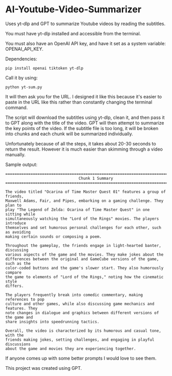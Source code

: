 # AI-Youtube-Video-Summarizer

Uses yt-dlp and GPT to summarize Youtube videos by reading the subtitles.

You must have yt-dlp installed and accessible from the terminal.

You must also have an OpenAI API key, and have it set as a system variable: OPENAI_API_KEY.

Dependencies:

`pip install openai tiktoken yt-dlp`

Call it by using:

`python yt-sum.py`

It will then ask you for the URL. I designed it like this because it's easier to paste in the URL like this rather than constantly changing the terminal command.

The script will download the subtitles using yt-dlp, clean it, and then pass it to GPT along with the title of the video. GPT will then attempt to summarize the key points of the video. If the subtitle file is too long, it will be broken into chunks and each chunk will be summarized individually.

Unfortunately because of all the steps, it takes about 20-30 seconds to return the result. However it is much easier than skimming through a video manually.

Sample output:

```
================================================================================
                                Chunk 1 Summary
================================================================================

The video titled "Ocarina of Time Master Quest 01" features a group of friends,
Maxwell Adams, Fair, and Pipes, embarking on a gaming challenge. They plan to
play "The Legend of Zelda: Ocarina of Time Master Quest" in one sitting while
simultaneously watching the "Lord of the Rings" movies. The players introduce
themselves and set humorous personal challenges for each other, such as avoiding
making certain sounds or composing a poem.

Throughout the gameplay, the friends engage in light-hearted banter, discussing
various aspects of the game and the movies. They make jokes about the
differences between the original and GameCube versions of the game, such as the
color-coded buttons and the game's slower start. They also humorously compare
the game to elements of "Lord of the Rings," noting how the cinematic style
differs.

The players frequently break into comedic commentary, making references to pop
culture and other games, while also discussing game mechanics and features. They
note changes in dialogue and graphics between different versions of the game and
share insights into speedrunning tactics.

Overall, the video is characterized by its humorous and casual tone, with the
friends making jokes, setting challenges, and engaging in playful discussions
about the game and movies they are experiencing together.
```

If anyone comes up with some better prompts I would love to see them.

This project was created using GPT.
